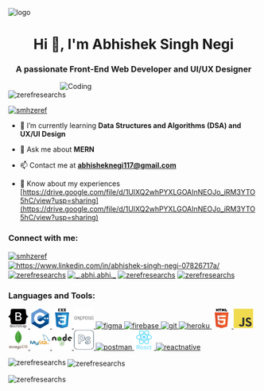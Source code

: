 ![logo](https://i.pinimg.com/originals/80/6a/6a/806a6ab613d15347d42a296f6da82680.gif)
<h1 align="center">Hi 👋, I'm Abhishek Singh Negi</h1>
<h3 align="center">A passionate Front-End Web Developer and UI/UX Designer</h3>
<img align="right" alt="Coding" width="400" src="https://i.pinimg.com/originals/ac/73/5e/ac735e36cd4aa0b84fceec0c12713598.gif">

<p align="left"> <img src="https://komarev.com/ghpvc/?username=zerefresearchs&label=Profile%20views&color=0e75b6&style=flat" alt="zerefresearchs" /> </p>

<p align="left"> <a href="https://twitter.com/smhzeref" target="blank"><img src="https://img.shields.io/twitter/follow/smhzeref?logo=twitter&style=for-the-badge" alt="smhzeref" /></a> </p>

- 🌱 I’m currently learning **Data Structures and Algorithms (DSA) and UX/UI Design**

- 💬 Ask me about **MERN**

- 📫 Contact me at **abhisheknegi117@gmail.com**

- 📄 Know about my experiences [https://drive.google.com/file/d/1UlXQ2whPYXLGOAInNEOJo_iRM3YTO5hC/view?usp=sharing](https://drive.google.com/file/d/1UlXQ2whPYXLGOAInNEOJo_iRM3YTO5hC/view?usp=sharing)

<h3 align="left">Connect with me:</h3>
<p align="left">
<a href="https://twitter.com/smhzeref" target="blank"><img align="center" src="https://raw.githubusercontent.com/rahuldkjain/github-profile-readme-generator/master/src/images/icons/Social/twitter.svg" alt="smhzeref" height="30" width="40" /></a>
<a href="https://linkedin.com/in/https://www.linkedin.com/in/abhishek-singh-negi-07826717a/" target="blank"><img align="center" src="https://raw.githubusercontent.com/rahuldkjain/github-profile-readme-generator/master/src/images/icons/Social/linked-in-alt.svg" alt="https://www.linkedin.com/in/abhishek-singh-negi-07826717a/" height="30" width="40" /></a>
<a href="https://codesandbox.com/zerefresearchs" target="blank"><img align="center" src="https://raw.githubusercontent.com/rahuldkjain/github-profile-readme-generator/master/src/images/icons/Social/codesandbox.svg" alt="zerefresearchs" height="30" width="40" /></a>
<a href="https://instagram.com/_.abhi.abhi._" target="blank"><img align="center" src="https://raw.githubusercontent.com/rahuldkjain/github-profile-readme-generator/master/src/images/icons/Social/instagram.svg" alt="_.abhi.abhi._" height="30" width="40" /></a>
<a href="https://www.leetcode.com/zerefresearchs" target="blank"><img align="center" src="https://raw.githubusercontent.com/rahuldkjain/github-profile-readme-generator/master/src/images/icons/Social/leet-code.svg" alt="zerefresearchs" height="30" width="40" /></a>
<a href="https://auth.geeksforgeeks.org/user/zerefresearchs" target="blank"><img align="center" src="https://raw.githubusercontent.com/rahuldkjain/github-profile-readme-generator/master/src/images/icons/Social/geeks-for-geeks.svg" alt="zerefresearchs" height="30" width="40" /></a>
</p>

<h3 align="left">Languages and Tools:</h3>
<p align="left"> <a href="https://getbootstrap.com" target="_blank" rel="noreferrer"> <img src="https://raw.githubusercontent.com/devicons/devicon/master/icons/bootstrap/bootstrap-plain-wordmark.svg" alt="bootstrap" width="40" height="40"/> </a> <a href="https://www.w3schools.com/cpp/" target="_blank" rel="noreferrer"> <img src="https://raw.githubusercontent.com/devicons/devicon/master/icons/cplusplus/cplusplus-original.svg" alt="cplusplus" width="40" height="40"/> </a> <a href="https://www.w3schools.com/css/" target="_blank" rel="noreferrer"> <img src="https://raw.githubusercontent.com/devicons/devicon/master/icons/css3/css3-original-wordmark.svg" alt="css3" width="40" height="40"/> </a> <a href="https://expressjs.com" target="_blank" rel="noreferrer"> <img src="https://raw.githubusercontent.com/devicons/devicon/master/icons/express/express-original-wordmark.svg" alt="express" width="40" height="40"/> </a> <a href="https://www.figma.com/" target="_blank" rel="noreferrer"> <img src="https://www.vectorlogo.zone/logos/figma/figma-icon.svg" alt="figma" width="40" height="40"/> </a> <a href="https://firebase.google.com/" target="_blank" rel="noreferrer"> <img src="https://www.vectorlogo.zone/logos/firebase/firebase-icon.svg" alt="firebase" width="40" height="40"/> </a> <a href="https://git-scm.com/" target="_blank" rel="noreferrer"> <img src="https://www.vectorlogo.zone/logos/git-scm/git-scm-icon.svg" alt="git" width="40" height="40"/> </a> <a href="https://heroku.com" target="_blank" rel="noreferrer"> <img src="https://www.vectorlogo.zone/logos/heroku/heroku-icon.svg" alt="heroku" width="40" height="40"/> </a> <a href="https://www.w3.org/html/" target="_blank" rel="noreferrer"> <img src="https://raw.githubusercontent.com/devicons/devicon/master/icons/html5/html5-original-wordmark.svg" alt="html5" width="40" height="40"/> </a> <a href="https://developer.mozilla.org/en-US/docs/Web/JavaScript" target="_blank" rel="noreferrer"> <img src="https://raw.githubusercontent.com/devicons/devicon/master/icons/javascript/javascript-original.svg" alt="javascript" width="40" height="40"/> </a> <a href="https://www.mongodb.com/" target="_blank" rel="noreferrer"> <img src="https://raw.githubusercontent.com/devicons/devicon/master/icons/mongodb/mongodb-original-wordmark.svg" alt="mongodb" width="40" height="40"/> </a> <a href="https://www.mysql.com/" target="_blank" rel="noreferrer"> <img src="https://raw.githubusercontent.com/devicons/devicon/master/icons/mysql/mysql-original-wordmark.svg" alt="mysql" width="40" height="40"/> </a> <a href="https://nodejs.org" target="_blank" rel="noreferrer"> <img src="https://raw.githubusercontent.com/devicons/devicon/master/icons/nodejs/nodejs-original-wordmark.svg" alt="nodejs" width="40" height="40"/> </a> <a href="https://www.photoshop.com/en" target="_blank" rel="noreferrer"> <img src="https://raw.githubusercontent.com/devicons/devicon/master/icons/photoshop/photoshop-line.svg" alt="photoshop" width="40" height="40"/> </a> <a href="https://postman.com" target="_blank" rel="noreferrer"> <img src="https://www.vectorlogo.zone/logos/getpostman/getpostman-icon.svg" alt="postman" width="40" height="40"/> </a> <a href="https://reactjs.org/" target="_blank" rel="noreferrer"> <img src="https://raw.githubusercontent.com/devicons/devicon/master/icons/react/react-original-wordmark.svg" alt="react" width="40" height="40"/> </a> <a href="https://reactnative.dev/" target="_blank" rel="noreferrer"> <img src="https://reactnative.dev/img/header_logo.svg" alt="reactnative" width="40" height="40"/> </a> </p>

<p><img align="left" src="https://github-readme-stats.vercel.app/api/top-langs?username=zerefresearchs&show_icons=true&locale=en&layout=compact" alt="zerefresearchs" /></p>

<p>&nbsp;<img align="center" src="https://github-readme-stats.vercel.app/api?username=zerefresearchs&show_icons=true&locale=en" alt="zerefresearchs" /></p>

<p><img align="center" src="https://github-readme-streak-stats.herokuapp.com/?user=zerefresearchs&" alt="zerefresearchs" /></p>
